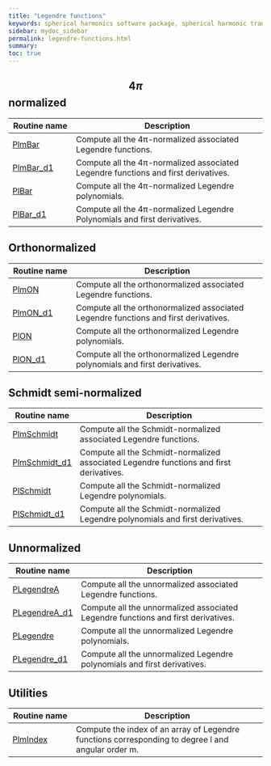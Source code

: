 ```yaml
---
title: "Legendre functions"
keywords: spherical harmonics software package, spherical harmonic transform, legendre functions, multitaper spectral analysis, fortran, Python, gravity, magnetic field
sidebar: mydoc_sidebar
permalink: legendre-functions.html
summary: 
toc: true
---
```


<style>
table:nth-of-type(n) {
    display:table;
    width:100%;
}
table:nth-of-type(n) th:nth-of-type(2) {
    width:75%;
}
</style>

## $$4 \pi$$ normalized

| Routine name | Description |
| ----------- | ----------- |
| [PlmBar](plmbar.html) | Compute all the 4&pi;-normalized associated Legendre functions. |
| [PlmBar_d1](plmbar_d1.html) | Compute all the 4&pi;-normalized associated Legendre functions and first derivatives. |
| [PlBar](plbar.html) | Compute all the 4&pi;-normalized Legendre polynomials. |
| [PlBar_d1](plbar_d1.html) | Compute all the 4&pi;-normalized Legendre Polynomials and first derivatives. |

## Orthonormalized

| Routine name | Description |
| ----------- | ----------- |
| [PlmON](plmon.html) | Compute all the orthonormalized associated Legendre functions. |
| [PlmON_d1](plmon_d1.html) | Compute all the orthonormalized associated Legendre functions and first derivatives. |
| [PlON](plon.html) | Compute all the orthonormalized Legendre polynomials. |
| [PlON_d1](plon_d1.html) | Compute all the orthonormalized Legendre polynomials and first derivatives. |

## Schmidt semi-normalized

| Routine name | Description |
| ----------- | ----------- |
| [PlmSchmidt](plmschmidt.html) | Compute all the Schmidt-normalized associated Legendre functions. |
| [PlmSchmidt_d1](plmschmidt_d1.html) | Compute all the Schmidt-normalized associated Legendre functions and first derivatives. |
| [PlSchmidt](plschmidt.html) | Compute all the Schmidt-normalized Legendre polynomials. |
| [PlSchmidt_d1](plschmidt_d1.html) | Compute all the Schmidt-normalized Legendre polynomials and first derivatives. |

## Unnormalized

| Routine name | Description |
| ----------- | ----------- |
| [PLegendreA](plegendrea.html) | Compute all the unnormalized associated Legendre functions. |
| [PLegendreA_d1](plegendrea_d1.html) | Compute all the unnormalized associated Legendre functions and first derivatives. |
| [PLegendre](plegendre.html) | Compute all the unnormalized Legendre polynomials. |
| [PLegendre_d1](plegendre_d1.html) | Compute all the unnormalized Legendre polynomials and first derivatives. |

## Utilities

| Routine name | Description |
| ----------- | ----------- |
| [PlmIndex](plmindex.html) | Compute the index of an array of Legendre functions corresponding to degree l and angular order m. |

